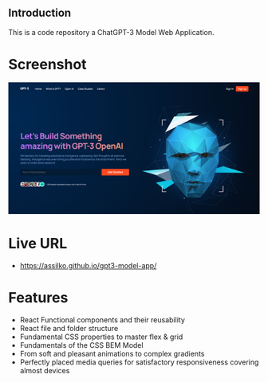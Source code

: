 ## Introduction

This is a code repository a ChatGPT-3 Model Web Application.

# Screenshot

![Image](src/assets/gpt3.png)

# Live URL

- https://assilko.github.io/gpt3-model-app/

# Features

   - React Functional components and their reusability
   - React file and folder structure
   - Fundamental CSS properties to master flex & grid
   - Fundamentals of the CSS BEM Model
   - From soft and pleasant animations to complex gradients
   - Perfectly placed media queries for satisfactory responsiveness covering almost devices

